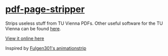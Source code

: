 # [pdf-page-stripper](https://tuwien2020.github.io/pdf-page-stripper/)

Strips useless stuff from TU Vienna PDFs. Other useful software for the TU Vienna can be found [here](https://wiki.fsinf.at/wiki/Useful_Software).

[View it online here](https://tuwien2020.github.io/pdf-page-stripper/)

Inspired by [Fulgen301's animationstrip](https://github.com/Fulgen301/animationstrip)
